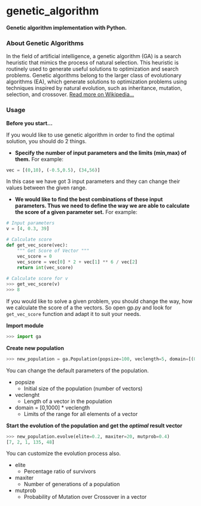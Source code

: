 # genetic_algorithm
**Genetic algorithm implementation with Python.**

### About Genetic Algorithms
In the field of artificial intelligence, a genetic algorithm (GA) is a search heuristic that mimics the process of natural selection. This heuristic is routinely used to generate useful solutions to optimization and search problems. Genetic algorithms belong to the larger class of evolutionary algorithms (EA), which generate solutions to optimization problems using techniques inspired by natural evolution, such as inheritance, mutation, selection, and crossover.
[Read more on Wikipedia...](https://en.wikipedia.org/wiki/Genetic_algorithm)

### Usage

**Before you start...**

If you would like to use genetic algorithm in order to find the optimal solution, you should do 2 things.

* **Specify the number of input parameters and the limits (min,max) of them.**
For example:
```Python
vec = [(0,10), (-0.5,0.5), (34,56)]
```
In this case we have got 3 input parameters and they can change their values between the given range.

* **We would like to find the best combinations of these input parameters. Thus we need to define the way we are able to calculate the score of a given parameter set.**
For example:
```Python
# Input parameters
v = [4, 0.3, 39]

# Calculate score
def get_vec_score(vec):
    """ Get Score of Vector """
    vec_score = 0
    vec_score = vec[0] * 2 + vec[1] ** 6 / vec[2]
    return int(vec_score)
    
# Calculate score for v
>>> get_vec_score(v)
>>> 8
```

If you would like to solve a given problem, you should change the way, how we calculate the score of a the vectors.
So open gp.py and look for ```get_vec_score``` function and adapt it to suit your needs.


**Import module**
```Python
>>> import ga
``` 

**Create new population**
```Python
>>> new_population = ga.Population(popsize=100, veclength=5, domain=[(0,1000)])
```

You can change the default parameters of the population.
* popsize
  * Initial size of the population (number of vectors)
* veclenght
  * Length of a vector in the population
* domain = [0,1000] * veclength
  * Limits of the range for all elements of a vector

**Start the evolution of the population and get the *optimal* result vector**
```Python
>>> new_population.evolve(elite=0.2, maxiter=20, mutprob=0.4)
[7, 2, 1, 135, 48]
```

You can customize the evolution process also.
* elite
  * Percentage ratio of survivors
* maxiter
  * Number of generations of a population
* mutprob
  * Probability of Mutation over Crossover in a vector

